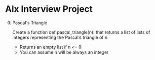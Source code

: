 # Alx Interview Project

0. Pascal's Triangle

   Create a function def pascal_triangle(n): that returns a list of lists of integers representing the Pascal’s triangle of n:

   - Returns an empty list if n <= 0
   - You can assume n will be always an integer
